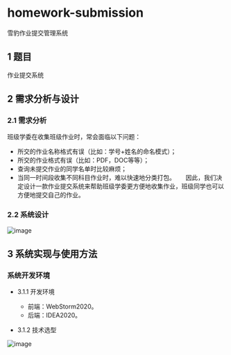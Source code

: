 # homework-submission     
雪豹作业提交管理系统     
## 1 题目     
作业提交系统        

## 2 需求分析与设计     
### 2.1 需求分析     
班级学委在收集班级作业时，常会面临以下问题：     
- 所交的作业名称格式有误（比如：学号+姓名的命名模式）；     
- 所交的作业格式有误（比如：PDF，DOC等等）；     
- 查询未提交作业的同学名单时比较麻烦；     
- 当同一时间段收集不同科目作业时，难以快速地分类打包。     
因此，我们决定设计一款作业提交系统来帮助班级学委更方便地收集作业，班级同学也可以方便地提交自己的作业。






### 2.2 系统设计    
![image](https://github.com/LYuYang61/homework-submission/assets/131588563/06ddcf5f-a25a-4328-b189-40f29b6d22df)



## 3 系统实现与使用方法
### 系统开发环境
- 3.1.1 开发环境
  - 前端：WebStorm2020。
  - 后端：IDEA2020。

- 3.1.2 技术选型

![image](https://github.com/LYuYang61/homework-submission/assets/131588563/b0fa1ca9-cfbe-49af-bac7-0ca0143defce)

